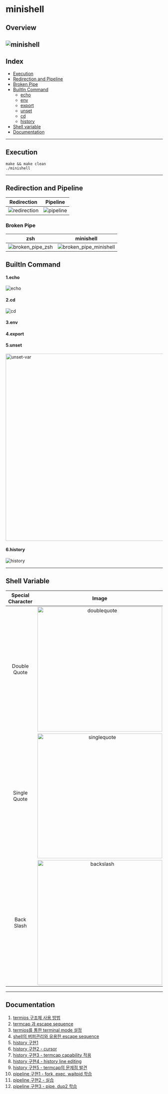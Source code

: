 # minishell
## Overview
![minishell](https://user-images.githubusercontent.com/60311340/147553101-57e3945e-dd0b-4c74-b273-67be6baedd57.gif)
---
## Index
- [Execution](#execution)
- [Redirection and Pipeline](#redirection-and-pipeline)
- [Broken Pipe](#broken-pipe)
- [BuiltIn Command](#buildin-command)
	- [echo](#1echo)
	- [env](#2env)
	- [export](#3export)
	- [unset](#4unset)
	- [cd](#5cd)
	- [history](#6history)
- [Shell variable](#shell-variable)
- [Documentation](#documentation)
---
## Execution
```shell
make && make clean
./minishell
```
---
## Redirection and Pipeline
|Redirection|Pipeline|
:---------:|:--------:
|![redirection](https://user-images.githubusercontent.com/60311340/147553579-4eb6c9dd-85fd-4a59-a630-9e2e7a7464d3.gif)|![pipeline](https://user-images.githubusercontent.com/60311340/147553573-0d1aa8fd-cd0a-4e73-94de-5c78977a37c7.gif)|

### Broken Pipe
|zsh|minishell|
:---------:|:--------:
|![broken_pipe_zsh](https://user-images.githubusercontent.com/60311340/147553755-e6a6f4a0-0cca-4150-8444-a7ef7f6b9ceb.gif)|![broken_pipe_minishell](https://user-images.githubusercontent.com/60311340/147553766-90f78b18-977a-4d54-847d-b6a797707b11.gif)|

## BuiltIn Command
#### 1.echo
![echo](https://user-images.githubusercontent.com/60311340/147555091-1ec06ef6-796d-4536-b5f5-a4dd9b4ce534.gif)
#### 2.cd
![cd](https://user-images.githubusercontent.com/60311340/147555665-976f4f33-fa03-4dff-894f-b51752572dcc.gif)
#### 3.env
#### 4.export
#### 5.unset
<img width="600" alt="unset-var" src="https://user-images.githubusercontent.com/60311340/147556155-5f78616d-d153-4127-be03-24b6fd778193.png">

#### 6.history
![history](https://user-images.githubusercontent.com/60311340/147556306-47771946-cce1-4d61-b250-2f65254137e1.gif)

---
## Shell Variable
|Special Character|Image|
:-----------:|:-----------:
|Double Quote|<img width="400" alt="doublequote" src="https://user-images.githubusercontent.com/60311340/147553969-785b813c-b518-4bdc-8cb1-573dd3670dc6.png">|
|Single Quote|<img width="400" alt="singlequote" src="https://user-images.githubusercontent.com/60311340/147553960-f6608f06-ca45-4270-8d78-57f8daf34afd.png">|
|Back Slash|<img width="400" alt="backslash" src="https://user-images.githubusercontent.com/60311340/147553920-8431ad0f-8d28-4b02-9b61-ea272adf060e.png">|
---

## Documentation
1. [termios 구조체 사용 방법](https://github.com/jungcow/42Cursus/wiki/20210411(%EC%9D%BC))
2. [termcap 과 escape sequence](https://github.com/jungcow/42Cursus/wiki/20210412(%EC%9B%94))
3. [termios를 통한 terminal mode 설정](https://github.com/jungcow/42Cursus/wiki/20210413(%ED%99%94))
4. [shell의 버퍼관리와 유용한 escape sequence](https://github.com/jungcow/42Cursus/wiki/20210414(%EC%88%98))
5. [history 구현1](https://github.com/jungcow/42Cursus/wiki/20210416(%EA%B8%88))
6. [history 구현2 - cursor](https://github.com/jungcow/42Cursus/wiki/20210418(%EC%9D%BC))
7. [history 구현3 - termcap capability 적용](https://github.com/jungcow/42Cursus/wiki/20210419(%EC%9B%94))
8. [history 구현4 - history line editing](https://github.com/jungcow/42Cursus/wiki/20210420(%ED%99%94))
9. [history 구현5 - termcap의 문제점 발견](https://github.com/jungcow/42Cursus/wiki/20210423(%EA%B8%88))
10. [pipeline 구현1 - fork, exec, waitpid 학습](https://github.com/jungcow/42Cursus/wiki/20210426(%EC%9B%94))
11. [pipeline 구현2 - 실습](https://github.com/jungcow/42Cursus/wiki/20210427(%ED%99%94))
12. [pipeline 구현3 - pipe, dup2 학습](https://github.com/jungcow/42Cursus/wiki/20210428(%EC%88%98))
